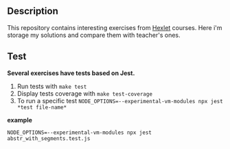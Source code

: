 ## Description

This repository contains interesting exercises from [Hexlet](https://hexlet.io) courses. Here i'm storage my solutions and compare them with teacher's ones.

## Test

**Several exercises have tests based on Jest.**

1) Run tests with `make test`
2) Display tests coverage with `make test-coverage`
3) To run a specific test `NODE_OPTIONS=--experimental-vm-modules npx jest *test file-name*`

**example**
```
NODE_OPTIONS=--experimental-vm-modules npx jest abstr_with_segments.test.js
```
